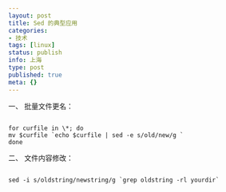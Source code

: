 ```yaml
---
layout: post
title: Sed 的典型应用
categories:
- 技术
tags: [linux]
status: publish
info: 上海
type: post
published: true
meta: {}
---
```


一、 批量文件更名：

<code>
for curfile in \*; do    
mv $curfile `echo $curfile | sed -e s/old/new/g `    
done
</code>

二、 文件内容修改：

<code>
sed -i s/oldstring/newstring/g `grep oldstring -rl yourdir`
</code>
